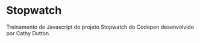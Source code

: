 # Stopwatch
Treinamento de Javascript do projeto Stopwatch do Codepen desenvolvido por Cathy Dutton.
